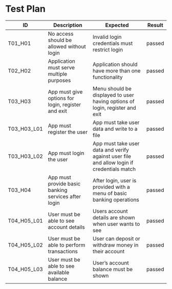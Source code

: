 # Test Plan

|ID|Description|Expected|Result| 
|---|----------|------------|------------|
|T01_H01| 	No access should be allowed without login|	Invalid login credentials must restrict login|passed| 
|T02_H02| 	Application must serve multiple purposes|	Application should have more than one functionality|passed| 
|T03_H03| 	App must give options for login, register and exit|	Menu should be displayed to user having options of login, register and exit|passed| 
|T03_H03_L01| 	App must register the user|	App must take user data and write to a file|passed| 
|T03_H03_L02| 	App must login the user|	App must take user data and verify against user file and allow login if credentials match|passed|
|T03_H04| 	App must provide basic banking services after login|	After login, user is provided with a menu of basic banking operations|passed| 
|T04_H05_L01| 	User must be able to see account details|Users account details are shown when user wants to see|passed| 
|T04_H05_L02| 	User must be able to perform transactions|	User can deposit or withdraw money in their account|passed| 
|T04_H05_L03| 	User must be able to see available balance|	User’s account balance must be shown|passed| 
